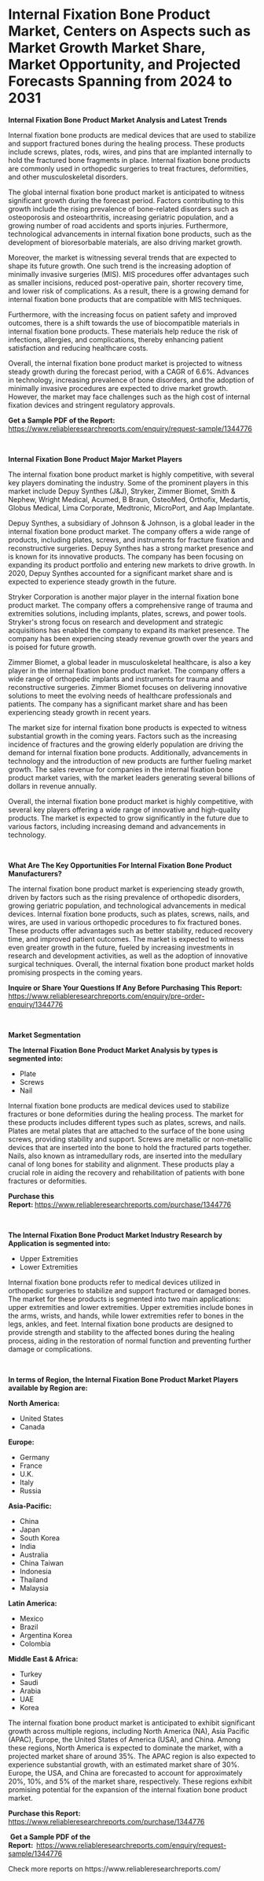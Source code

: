 <p><h1>Internal Fixation Bone Product Market, Centers on Aspects such as Market Growth Market Share, Market Opportunity, and Projected Forecasts Spanning from 2024 to 2031</h1></p><p><strong>Internal Fixation Bone Product Market Analysis and Latest Trends</strong></p>
<p><p>Internal fixation bone products are medical devices that are used to stabilize and support fractured bones during the healing process. These products include screws, plates, rods, wires, and pins that are implanted internally to hold the fractured bone fragments in place. Internal fixation bone products are commonly used in orthopedic surgeries to treat fractures, deformities, and other musculoskeletal disorders.</p><p>The global internal fixation bone product market is anticipated to witness significant growth during the forecast period. Factors contributing to this growth include the rising prevalence of bone-related disorders such as osteoporosis and osteoarthritis, increasing geriatric population, and a growing number of road accidents and sports injuries. Furthermore, technological advancements in internal fixation bone products, such as the development of bioresorbable materials, are also driving market growth.</p><p>Moreover, the market is witnessing several trends that are expected to shape its future growth. One such trend is the increasing adoption of minimally invasive surgeries (MIS). MIS procedures offer advantages such as smaller incisions, reduced post-operative pain, shorter recovery time, and lower risk of complications. As a result, there is a growing demand for internal fixation bone products that are compatible with MIS techniques.</p><p>Furthermore, with the increasing focus on patient safety and improved outcomes, there is a shift towards the use of biocompatible materials in internal fixation bone products. These materials help reduce the risk of infections, allergies, and complications, thereby enhancing patient satisfaction and reducing healthcare costs.</p><p>Overall, the internal fixation bone product market is projected to witness steady growth during the forecast period, with a CAGR of 6.6%. Advances in technology, increasing prevalence of bone disorders, and the adoption of minimally invasive procedures are expected to drive market growth. However, the market may face challenges such as the high cost of internal fixation devices and stringent regulatory approvals.</p></p>
<p><strong>Get a Sample PDF of the Report:&nbsp;</strong> <a href="https://www.reliableresearchreports.com/enquiry/request-sample/1344776">https://www.reliableresearchreports.com/enquiry/request-sample/1344776</a></p>
<p>&nbsp;</p>
<p><strong>Internal Fixation Bone Product Major Market Players</strong></p>
<p><p>The internal fixation bone product market is highly competitive, with several key players dominating the industry. Some of the prominent players in this market include Depuy Synthes (J&J), Stryker, Zimmer Biomet, Smith & Nephew, Wright Medical, Acumed, B Braun, OsteoMed, Orthofix, Medartis, Globus Medical, Lima Corporate, Medtronic, MicroPort, and Aap Implantate.</p><p>Depuy Synthes, a subsidiary of Johnson & Johnson, is a global leader in the internal fixation bone product market. The company offers a wide range of products, including plates, screws, and instruments for fracture fixation and reconstructive surgeries. Depuy Synthes has a strong market presence and is known for its innovative products. The company has been focusing on expanding its product portfolio and entering new markets to drive growth. In 2020, Depuy Synthes accounted for a significant market share and is expected to experience steady growth in the future.</p><p>Stryker Corporation is another major player in the internal fixation bone product market. The company offers a comprehensive range of trauma and extremities solutions, including implants, plates, screws, and power tools. Stryker's strong focus on research and development and strategic acquisitions has enabled the company to expand its market presence. The company has been experiencing steady revenue growth over the years and is poised for future growth.</p><p>Zimmer Biomet, a global leader in musculoskeletal healthcare, is also a key player in the internal fixation bone product market. The company offers a wide range of orthopedic implants and instruments for trauma and reconstructive surgeries. Zimmer Biomet focuses on delivering innovative solutions to meet the evolving needs of healthcare professionals and patients. The company has a significant market share and has been experiencing steady growth in recent years.</p><p>The market size for internal fixation bone products is expected to witness substantial growth in the coming years. Factors such as the increasing incidence of fractures and the growing elderly population are driving the demand for internal fixation bone products. Additionally, advancements in technology and the introduction of new products are further fueling market growth. The sales revenue for companies in the internal fixation bone product market varies, with the market leaders generating several billions of dollars in revenue annually.</p><p>Overall, the internal fixation bone product market is highly competitive, with several key players offering a wide range of innovative and high-quality products. The market is expected to grow significantly in the future due to various factors, including increasing demand and advancements in technology.</p></p>
<p>&nbsp;</p>
<p><strong>What Are The Key Opportunities For Internal Fixation Bone Product Manufacturers?</strong></p>
<p><p>The internal fixation bone product market is experiencing steady growth, driven by factors such as the rising prevalence of orthopedic disorders, growing geriatric population, and technological advancements in medical devices. Internal fixation bone products, such as plates, screws, nails, and wires, are used in various orthopedic procedures to fix fractured bones. These products offer advantages such as better stability, reduced recovery time, and improved patient outcomes. The market is expected to witness even greater growth in the future, fueled by increasing investments in research and development activities, as well as the adoption of innovative surgical techniques. Overall, the internal fixation bone product market holds promising prospects in the coming years.</p></p>
<p><strong>Inquire or Share Your Questions If Any Before Purchasing This Report:</strong> <a href="https://www.reliableresearchreports.com/enquiry/pre-order-enquiry/1344776">https://www.reliableresearchreports.com/enquiry/pre-order-enquiry/1344776</a></p>
<p>&nbsp;</p>
<p><strong>Market Segmentation</strong></p>
<p><strong>The Internal Fixation Bone Product Market Analysis by types is segmented into:</strong></p>
<p><ul><li>Plate</li><li>Screws</li><li>Nail</li></ul></p>
<p><p>Internal fixation bone products are medical devices used to stabilize fractures or bone deformities during the healing process. The market for these products includes different types such as plates, screws, and nails. Plates are metal plates that are attached to the surface of the bone using screws, providing stability and support. Screws are metallic or non-metallic devices that are inserted into the bone to hold the fractured parts together. Nails, also known as intramedullary rods, are inserted into the medullary canal of long bones for stability and alignment. These products play a crucial role in aiding the recovery and rehabilitation of patients with bone fractures or deformities.</p></p>
<p><strong>Purchase this Report:&nbsp;</strong><a href="https://www.reliableresearchreports.com/purchase/1344776">https://www.reliableresearchreports.com/purchase/1344776</a></p>
<p>&nbsp;</p>
<p><strong>The Internal Fixation Bone Product Market Industry Research by Application is segmented into:</strong></p>
<p><ul><li>Upper Extremities</li><li>Lower Extremities</li></ul></p>
<p><p>Internal fixation bone products refer to medical devices utilized in orthopedic surgeries to stabilize and support fractured or damaged bones. The market for these products is segmented into two main applications: upper extremities and lower extremities. Upper extremities include bones in the arms, wrists, and hands, while lower extremities refer to bones in the legs, ankles, and feet. Internal fixation bone products are designed to provide strength and stability to the affected bones during the healing process, aiding in the restoration of normal function and preventing further damage or complications.</p></p>
<p>&nbsp;</p>
<p><strong>In terms of Region, the Internal Fixation Bone Product Market Players available by Region are:</strong></p>
<p>
    <p> <strong> North America: </strong>
        <ul>
            <li>United States</li>
            <li>Canada</li>
        </ul>
        </p> 
    <p> <strong> Europe: </strong>
        <ul>
            <li>Germany</li>
            <li>France</li>
            <li>U.K.</li>
            <li>Italy</li>
            <li>Russia</li>
        </ul>
        </p> 
    <p> <strong> Asia-Pacific: </strong>
        <ul>
            <li>China</li>
            <li>Japan</li>
            <li>South Korea</li>
            <li>India</li>
            <li>Australia</li>
            <li>China Taiwan</li>
            <li>Indonesia</li>
            <li>Thailand</li>
            <li>Malaysia</li>
        </ul>
        </p> 
    <p> <strong> Latin America: </strong>
        <ul>
            <li>Mexico</li>
            <li>Brazil</li>
            <li>Argentina Korea</li>
            <li>Colombia</li>
        </ul>
        </p> 
    <p> <strong> Middle East & Africa: </strong>
        <ul>
            <li>Turkey</li>
            <li>Saudi</li>
            <li>Arabia</li>
            <li>UAE</li>
            <li>Korea</li>
        </ul>
    </p>
    </p>
<p><p>The internal fixation bone product market is anticipated to exhibit significant growth across multiple regions, including North America (NA), Asia Pacific (APAC), Europe, the United States of America (USA), and China. Among these regions, North America is expected to dominate the market, with a projected market share of around 35%. The APAC region is also expected to experience substantial growth, with an estimated market share of 30%. Europe, the USA, and China are forecasted to account for approximately 20%, 10%, and 5% of the market share, respectively. These regions exhibit promising potential for the expansion of the internal fixation bone product market.</p></p>
<p><strong>Purchase this Report: </strong><a href="https://www.reliableresearchreports.com/purchase/1344776">https://www.reliableresearchreports.com/purchase/1344776</a></p>
<p>&nbsp;<strong>Get a Sample PDF of the Report:&nbsp;&nbsp;</strong><a href="https://www.reliableresearchreports.com/enquiry/request-sample/1344776">https://www.reliableresearchreports.com/enquiry/request-sample/1344776</a></p>
<p><strong></strong></p>
<p>Check more reports on https://www.reliableresearchreports.com/</p>